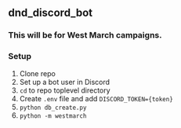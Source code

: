## dnd_discord_bot

### This will be for West March campaigns.

### Setup
1. Clone repo
1. Set up a bot user in Discord
1. `cd` to repo toplevel directory
1. Create `.env` file and add `DISCORD_TOKEN={token}`
1. `python db_create.py`
1. `python -m westmarch`